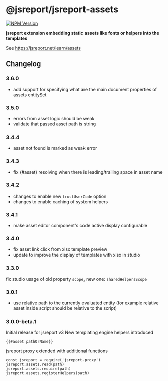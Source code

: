 # @jsreport/jsreport-assets

[![NPM Version](http://img.shields.io/npm/v/@jsreport/jsreport-assets.svg?style=flat-square)](https://npmjs.com/package/@jsreport/jsreport-assets)

**jsreport extension embedding static assets like fonts or helpers into the templates**

See https://jsreport.net/learn/assets

## Changelog

### 3.6.0

- add support for specifying what are the main document properties of assets entitySet

### 3.5.0

- errors from asset logic should be weak
- validate that passed asset path is string

### 3.4.4

- asset not found is marked as weak error

### 3.4.3

- fix {#asset} resolving when there is leading/trailing space in asset name

### 3.4.2

- changes to enable new `trustUserCode` option
- changes to enable caching of system helpers

### 3.4.1

- make asset editor component's code active display configurable

### 3.4.0

- fix asset link click from xlsx template preview
- update to improve the display of templates with xlsx in studio

### 3.3.0

fix studio usage of old property `scope`, new one: `sharedHelpersScope`

### 3.0.1

- use relative path to the currently evaluated entity (for example relative asset inside script should be relative to the script)

### 3.0.0-beta.1

Initial release for jsreport v3
New templating engine helpers introduced
```
{{#asset pathOrName}}
```
jsreport proxy extended with additional functions
```
const jsreport = require('jsreport-proxy')
jsreport.assets.read(path)
jsreport.assets.require(path)
jsreport.assets.registerHelpers(path)
```

